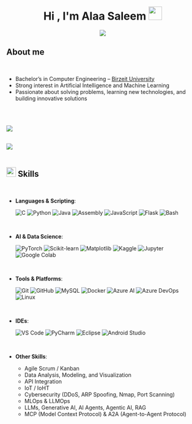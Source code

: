 
<h1 align="center"><b>Hi , I'm Alaa Saleem </b><img src="https://media.giphy.com/media/hvRJCLFzcasrR4ia7z/giphy.gif" width="35"></h1>
<!--  -->
<p align="center">
<a href="https://github.com/DenverCoder1/readme-typing-svg">
  <img src="https://readme-typing-svg.herokuapp.com?font=Time+New+Roman&color=cyan&size=25&center=true&vCenter=true&width=600&height=100&lines=Welcome+to+my+profile!;I'm+Alaa+Saleem,;Computer+Engineering+Graduate;Birzeit+University+Alumna;Exploring+the+world+of+technology^^">
</a>
</p>

## About me

<br>

- Bachelor’s in Computer Engineering – [Birzeit University](https://www.birzeit.edu/en)  
- Strong interest in Artificial Intelligence and Machine Learning  
- Passionate about solving problems, learning new technologies, and building innovative solutions

<br><br>

<img src="https://user-images.githubusercontent.com/73097560/115834477-dbab4500-a447-11eb-908a-139a6edaec5c.gif"><br><br>

<img src="https://user-images.githubusercontent.com/73097560/115834477-dbab4500-a447-11eb-908a-139a6edaec5c.gif"><br><br>

## <img src="https://media2.giphy.com/media/QssGEmpkyEOhBCb7e1/giphy.gif" width ="25"><b> Skills</b>
<br>

<p align="center">

- **Languages & Scripting**:
    
    ![C](https://img.shields.io/badge/C-%232370ED.svg?style=for-the-badge&logo=c&logoColor=white)
    ![Python](https://img.shields.io/badge/Python-%2314354C.svg?style=for-the-badge&logo=python&logoColor=white)
    ![Java](https://img.shields.io/badge/Java-%23ED8B00.svg?style=for-the-badge&logo=java&logoColor=white)
    ![Assembly](https://img.shields.io/badge/Assembly-%230072C6.svg?style=for-the-badge&logoColor=white)
    ![JavaScript](https://img.shields.io/badge/JavaScript-%23F7DF1E.svg?style=for-the-badge&logo=javascript&logoColor=black)
    ![Flask](https://img.shields.io/badge/Flask-%23000.svg?style=for-the-badge&logo=flask&logoColor=white)
    ![Bash](https://img.shields.io/badge/Shell/Bash-%234EAA25.svg?style=for-the-badge&logo=gnu-bash&logoColor=white)

<br>   
    
- **AI & Data Science**:

    ![PyTorch](https://img.shields.io/badge/PyTorch-%23EE4C2C.svg?style=for-the-badge&logo=pytorch&logoColor=white)
    ![Scikit-learn](https://img.shields.io/badge/Scikit--learn-%23F7931E.svg?style=for-the-badge&logo=scikit-learn&logoColor=white)
    ![Matplotlib](https://img.shields.io/badge/Matplotlib-%23ffffff.svg?style=for-the-badge&logo=plotly&logoColor=black)
    ![Kaggle](https://img.shields.io/badge/Kaggle-%230056D2.svg?style=for-the-badge&logo=kaggle&logoColor=white)
    ![Jupyter](https://img.shields.io/badge/Jupyter-%23F37626.svg?style=for-the-badge&logo=jupyter&logoColor=white)
    ![Google Colab](https://img.shields.io/badge/Google%20Colab-%23F9AB00.svg?style=for-the-badge&logo=googlecolab&logoColor=white)

<br>

- **Tools & Platforms**:

    ![Git](https://img.shields.io/badge/git-%23F05033.svg?style=for-the-badge&logo=git&logoColor=white)
    ![GitHub](https://img.shields.io/badge/github-%23121011.svg?style=for-the-badge&logo=github&logoColor=white)
    ![MySQL](https://img.shields.io/badge/MySQL-%234479A1.svg?style=for-the-badge&logo=mysql&logoColor=white)
    ![Docker](https://img.shields.io/badge/Docker-%232496ED.svg?style=for-the-badge&logo=docker&logoColor=white)
    ![Azure AI](https://img.shields.io/badge/Azure%20AI-%230078D4.svg?style=for-the-badge&logo=microsoftazure&logoColor=white)
    ![Azure DevOps](https://img.shields.io/badge/Azure%20DevOps-%230078D7.svg?style=for-the-badge&logo=azuredevops&logoColor=white)
    ![Linux](https://img.shields.io/badge/Linux-FCC624?style=for-the-badge&logo=linux&logoColor=black)

<br>

- **IDEs**:

    ![VS Code](https://img.shields.io/badge/VS%20Code-%23007ACC.svg?style=for-the-badge&logo=visualstudiocode&logoColor=white)
    ![PyCharm](https://img.shields.io/badge/PyCharm-%23000000.svg?style=for-the-badge&logo=pycharm&logoColor=white)
    ![Eclipse](https://img.shields.io/badge/Eclipse-%232C2255.svg?style=for-the-badge&logo=eclipse&logoColor=white)
    ![Android Studio](https://img.shields.io/badge/Android%20Studio-%233DDC84.svg?style=for-the-badge&logo=androidstudio&logoColor=white)

<br>

- **Other Skills**:
  
    - Agile Scrum / Kanban  
    - Data Analysis, Modeling, and Visualization  
    - API Integration  
    - IoT / IoHT  
    - Cybersecurity (DDoS, ARP Spoofing, Nmap, Port Scanning)  
    - MLOps & LLMOps  
    - LLMs, Generative AI, AI Agents, Agentic AI, RAG  
    - MCP (Model Context Protocol) & A2A (Agent-to-Agent Protocol)  

</p>
<br>
<br>
<br>
